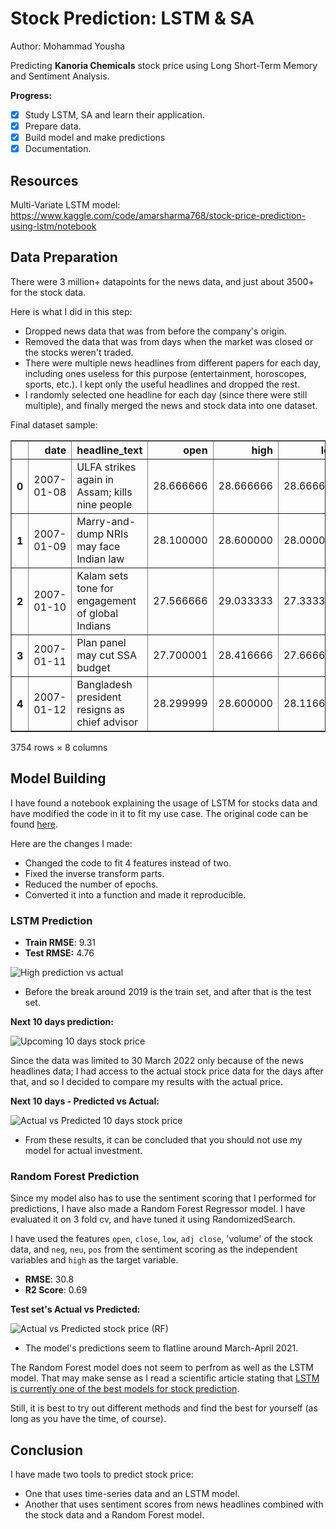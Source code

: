 # Stock Prediction: LSTM & SA
Author: Mohammad Yousha

Predicting **Kanoria Chemicals** stock price using Long Short-Term Memory and Sentiment Analysis.

**Progress:**
- [x] Study LSTM, SA and learn their application.
- [x] Prepare data.
- [x] Build model and make predictions
- [x] Documentation.

## Resources

Multi-Variate LSTM model:  https://www.kaggle.com/code/amarsharma768/stock-price-prediction-using-lstm/notebook

## Data Preparation
There were 3 million+ datapoints for the news data, and just about 3500+ for the stock data. 

Here is what I did in this step:
* Dropped news data that was from before the company's origin. 
* Removed the data that was from days when the market was closed or the stocks weren't traded. 
* There were multiple news headlines from different papers for each day, including ones useless for this purpose (entertainment, horoscopes, sports, etc.). I kept only the useful headlines and dropped the rest.
* I randomly selected one headline for each day (since there were still multiple), and finally merged the news and stock data into one dataset.

Final dataset sample:

<div>
<table border="1" class="dataframe">
  <thead>
    <tr style="text-align: right;">
      <th></th>
      <th>date</th>
      <th>headline_text</th>
      <th>open</th>
      <th>high</th>
      <th>low</th>
      <th>close</th>
      <th>adj close</th>
      <th>volume</th>
    </tr>
  </thead>
  <tbody>
    <tr>
      <th>0</th>
      <td>2007-01-08</td>
      <td>ULFA strikes again in Assam; kills nine people</td>
      <td>28.666666</td>
      <td>28.666666</td>
      <td>28.666666</td>
      <td>28.666666</td>
      <td>16.249998</td>
      <td>3600.0</td>
    </tr>
    <tr>
      <th>1</th>
      <td>2007-01-09</td>
      <td>Marry-and-dump NRIs may face Indian law</td>
      <td>28.100000</td>
      <td>28.600000</td>
      <td>28.000000</td>
      <td>28.083332</td>
      <td>15.919325</td>
      <td>2490.0</td>
    </tr>
    <tr>
      <th>2</th>
      <td>2007-01-10</td>
      <td>Kalam sets tone for engagement of global Indians</td>
      <td>27.566666</td>
      <td>29.033333</td>
      <td>27.333332</td>
      <td>27.566666</td>
      <td>15.626451</td>
      <td>32694.0</td>
    </tr>
    <tr>
      <th>3</th>
      <td>2007-01-11</td>
      <td>Plan panel may cut SSA budget</td>
      <td>27.700001</td>
      <td>28.416666</td>
      <td>27.666666</td>
      <td>28.000000</td>
      <td>15.872088</td>
      <td>4800.0</td>
    </tr>
    <tr>
      <th>4</th>
      <td>2007-01-12</td>
      <td>Bangladesh president resigns as chief advisor</td>
      <td>28.299999</td>
      <td>28.600000</td>
      <td>28.116667</td>
      <td>28.433332</td>
      <td>16.117727</td>
      <td>13122.0</td>
    </tr> 
  </tbody>
</table>
<p>3754 rows × 8 columns</p>
</div>

## Model Building

I have found a notebook explaining the usage of LSTM for stocks data and have modified the code in it to fit my use case. The original code can be found [here](https://www.kaggle.com/code/amarsharma768/stock-price-prediction-using-lstm/notebook).

Here are the changes I made:
- Changed the code to fit 4 features instead of two.
- Fixed the inverse transform parts.
- Reduced the number of epochs.
- Converted it into a function and made it reproducible.

### LSTM Prediction

- **Train RMSE**: 9.31
- **Test RMSE:** 4.76

![High prediction vs actual](https://user-images.githubusercontent.com/123200960/232324264-bc4331bb-8993-4a2f-a408-7a7aeeb6b03b.png)

- Before the break around 2019 is the train set, and after that is the test set.

**Next 10 days prediction:**

![Upcoming 10 days stock price](https://user-images.githubusercontent.com/123200960/232316925-36d8dc71-97b1-4ff5-a1bf-bb954391cc5b.png)

Since the data was limited to 30 March 2022 only because of the news headlines data; I had access to the actual stock price data for the days after that, and so I decided to compare my results with the actual price.

**Next 10 days - Predicted vs Actual:**

![Actual vs Predicted 10 days stock price](https://user-images.githubusercontent.com/123200960/232316741-385109c7-e9e0-4104-8de5-e6b32b88d7c4.png)

- From these results, it can be concluded that you should not use my model for actual investment.

### Random Forest Prediction

Since my model also has to use the sentiment scoring that I performed for predictions, I have also made a Random Forest Regressor model. I have evaluated it on 3 fold cv, and have tuned it using RandomizedSearch.

I have used the features `open`, `close`, `low`, `adj close`, 'volume' of the stock data, and `neg`, `neu`, `pos` from the sentiment scoring as the independent variables and `high` as the target variable.

- **RMSE**: 30.8
- **R2 Score**: 0.69

**Test set's Actual vs Predicted:**

![Actual vs Predicted stock price (RF)](https://user-images.githubusercontent.com/123200960/232323527-4b5cc08c-6dc9-430e-8d81-fffa3327173b.png)

- The model's predictions seem to flatline around March-April 2021.

The Random Forest model does not seem to perfrom as well as the LSTM model. That may make sense as I read a scientific article stating that [LSTM is currently one of the best models for stock prediction](https://www.researchgate.net/publication/306925671_Deep_learning_for_stock_prediction_using_numerical_and_textual_information).

Still, it is best to try out different methods and find the best for yourself (as long as you have the time, of course).

## Conclusion

I have made two tools to predict stock price:
- One that uses time-series data and an LSTM model. 
- Another that uses sentiment scores from news headlines combined with the stock data and a Random Forest model.
